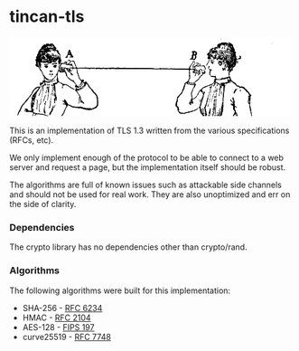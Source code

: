 # tincan-tls

<img src="https://github.com/syncsynchalt/tincan-tls/raw/master/images/tincan.png"
     alt="Lover's telephone" width="498" height="140" />

This is an implementation of TLS 1.3 written from the various specifications (RFCs, etc).

We only implement enough of the protocol to be able to connect to
a web server and request a page, but the implementation itself should be
robust.

The algorithms are full of known issues such as attackable side channels and should
not be used for real work.  They are also unoptimized and err on the side of clarity.

### Dependencies

The crypto library has no dependencies other than crypto/rand.

### Algorithms

The following algorithms were built for this implementation:

* SHA-256 - [RFC 6234](https://tools.ietf.org/html/rfc6234)
* HMAC - [RFC 2104](https://tools.ietf.org/html/rfc2104)
* AES-128 - [FIPS 197](https://nvlpubs.nist.gov/nistpubs/FIPS/NIST.FIPS.197.pdf)
* curve25519 - [RFC 7748](https://tools.ietf.org/html/rfc7748)
